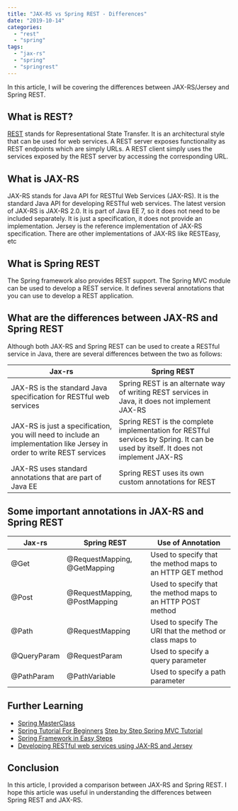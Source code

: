 ```yaml
---
title: "JAX-RS vs Spring REST - Differences"
date: "2019-10-14"
categories: 
  - "rest"
  - "spring"
tags: 
  - "jax-rs"
  - "spring"
  - "springrest"
---
```


In this article, I will be covering the differences between JAX-RS/Jersey and Spring REST.

## What is REST?

[REST](what-is-rest-api.md) stands for Representational State Transfer. It is an architectural style that can be used for web services. A REST server exposes functionality as REST endpoints which are simply URLs. A REST client simply uses the services exposed by the REST server by accessing the corresponding URL.

## What is JAX-RS

JAX-RS stands for Java API for RESTful Web Services (JAX-RS). It is the standard Java API for developing RESTful web services. The latest version of JAX-RS is JAX-RS 2.0. It is part of Java EE 7, so it does not need to be included separately. It is just a specification, it does not provide an implementation. Jersey is the reference implementation of JAX-RS specification. There are other implementations of JAX-RS like RESTEasy, etc

## What is Spring REST

The Spring framework also provides REST support. The Spring MVC module can be used to develop a REST service. It defines several annotations that you can use to develop a REST application.

## What are the differences between JAX-RS and Spring REST

Although both JAX-RS and Spring REST can be used to create a RESTful service in Java, there are several differences between the two as follows:


|Jax-rs|Spring REST  |
|--|--|
| JAX-RS is the standard Java specification for RESTful web services | Spring REST is an alternate way of writing REST services in Java, it does not implement JAX-RS |
| JAX-RS is just a specification, you will need to include an implementation like Jersey in order to write REST services | Spring REST is the complete implementation for RESTful services by Spring. It can be used by itself. It does not implement JAX-RS |
|JAX-RS uses standard annotations that are part of Java EE  |Spring REST uses its own custom annotations for REST|



## Some important annotations in JAX-RS and Spring REST


| Jax-rs |Spring REST  |Use of Annotation |
|--|--|--|
| @Get |@RequestMapping, @GetMapping  | Used to specify that the method maps to an HTTP GET method|
| @Post |@RequestMapping, @PostMapping  |Used to specify that the method maps to an HTTP POST method |
| @Path | @RequestMapping | Used to specify The URI that the method or class maps to|
|@QueryParam  | @RequestParam | Used to specify a query parameter|
| @PathParam |@PathVariable  | Used to specify a path parameter|


## Further Learning

- [Spring MasterClass](https://click.linksynergy.com/deeplink?id=MnzIZAZNE5Y&mid=39197&murl=https%3A%2F%2Fwww.udemy.com%2Fcourse%2Fjava-spring-framework-masterclass%2F) 
- [Spring Tutorial For Beginners](https://click.linksynergy.com/deeplink?id=MnzIZAZNE5Y&mid=39197&murl=https%3A%2F%2Fwww.udemy.com%2Fcourse%2Fspring-tutorial-for-beginners%2F) [Step by Step Spring MVC Tutorial](https://click.linksynergy.com/deeplink?id=MnzIZAZNE5Y&mid=39197&murl=https%3A%2F%2Fwww.udemy.com%2Fcourse%2Fspring-mvc-tutorial-for-beginners-step-by-step%2F) 
- [Spring Framework in Easy Steps](https://click.linksynergy.com/deeplink?id=MnzIZAZNE5Y&mid=39197&murl=https%3A%2F%2Fwww.udemy.com%2Fcourse%2Fspringframeworkineasysteps%2F) 
- [Developing RESTful web services using JAX-RS and Jersey](https://click.linksynergy.com/deeplink?id=MnzIZAZNE5Y&mid=39197&murl=https%3A%2F%2Fwww.udemy.com%2Fcourse%2Fdevelop-restful-java-web-services-using-jax-rs-and-jersey%2F)

## Conclusion

In this article, I provided a comparison between JAX-RS and Spring REST. I hope this article was useful in understanding the differences between Spring REST and JAX-RS.
